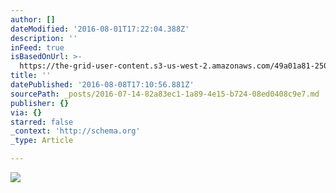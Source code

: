 ```yaml
---
author: []
dateModified: '2016-08-01T17:22:04.388Z'
description: ''
inFeed: true
isBasedOnUrl: >-
  https://the-grid-user-content.s3-us-west-2.amazonaws.com/49a01a81-2502-409f-9b95-15125d3c09a1.jpg
title: ''
datePublished: '2016-08-08T17:10:56.881Z'
sourcePath: _posts/2016-07-14-82a83ec1-1a89-4e15-b724-08ed0408c9e7.md
publisher: {}
via: {}
starred: false
_context: 'http://schema.org'
_type: Article

---
```

![](https://the-grid-user-content.s3-us-west-2.amazonaws.com/49a01a81-2502-409f-9b95-15125d3c09a1.jpg)